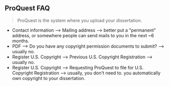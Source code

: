 ## ProQuest FAQ

> ProQuest is the system where you upload your dissertation.
* Contact information --> Mailing address --> better put a "permanent" address, or somewhere people can send mails to you in the next ~6 months.
* PDF --> Do you have any copyright permission documents to submit? --> usually no.
* Register U.S. Copyright --> Previous U.S. Copyright Registration --> usually no.
* Register U.S. Copyright --> Requesting ProQuest to file for U.S. Copyright Registration --> usually, you don't need to. you automatically own copyright to your dissertation.
